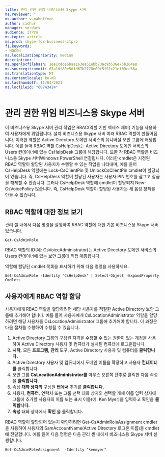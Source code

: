 ```yaml
---
title: 관리 권한 위임 비즈니스용 Skype 서버
ms.reviewer: ''
ms.author: v-mahoffman
author: cichur
manager: serdars
audience: ITPro
ms.topic: article
ms.prod: skype-for-business-itpro
f1.keywords:
- NOCSH
ms.localizationpriority: medium
description: ''
ms.openlocfilehash: 1ee1cdce6bae163ea51ebb73ac9b536e75b204a8
ms.sourcegitcommit: 65a10f80e5dfd67b2778e09f5f92c21ef09ce36a
ms.translationtype: MT
ms.contentlocale: ko-KR
ms.lasthandoff: 11/04/2021
ms.locfileid: "60743424"
---
```

# <a name="delegate-administrative-control-of-skype-for-business-server"></a>관리 권한 위임 비즈니스용 Skype 서버 

이 비즈니스용 Skype 서버 관리 작업은 RBAC(역할 기반 액세스 제어) 기능을 사용하여 사용자에게 위임됩니다. 설치 비즈니스용 Skype 서버 여러 RBAC 역할이 만들어집니다. 이러한 역할은 Active Directory 도메인 서비스의 유니버설 보안 그룹에 해당합니다. 예를 들어 RBAC 역할 CsHelpDesk는 Active Directory 도메인 서비스의 Users 컨테이너에 있는 CsHelpDesk 그룹에 해당합니다. 또한 각 RBAC 역할은 비즈니스용 Skype 서버Windows PowerShell 연결됩니다.   이러한 cmdlet은 지정된 RBAC 역할이 할당된 사용자가 수행할 수 있는 작업을 나타내며, 예를 들어 CsHelpDesk 역할에는 Lock-CsClientPin 및 UnlockCsClientPin cmdlet이 할당되어 있습니다. 즉, CsHelpDesk 역할이 할당된 사용자는 사용자 PIN 번호를 잠그고 잠금을 해제할 수 있습니다. 그러나 CsHelpDesk 역할에 cmdlet이 할당되지 New-CsVoicePolicy 않습니다. 즉, CsHelpDesk 역할이 할당된 사용자는 새 음성 정책을 만들 수 없습니다.

## <a name="viewing-information-about-rbac-roles"></a>RBAC 역할에 대한 정보 보기

관리 셸 내에서 다음 명령을 실행하여 RBAC 역할에 대한 기본 비즈니스용 Skype 서버 있습니다.

`Get-CsAdminRole`

RBAC 역할의 ID(예: CsVoiceAdministrator)는 Active Directory 도메인 서비스의 Users 컨테이너에 있는 보안 그룹에 직접 매핑됩니다.

역할에 할당된 cmdlet 목록을 표시하기 위해 다음 명령을 사용하세요.

`Get-CsAdminRole -Identity "CsHelpDesk" | Select-Object -ExpandProperty Cmdlets`

## <a name="assigning-an-rbac-role-to-a-user"></a>사용자에게 RBAC 역할 할당

사용자에게 RBAC 역할을 할당하려면 해당 사용자를 적절한 Active Directory 보안 그룹에 추가해야 합니다. 예를 들어 사용자에게 CsLocationAdministrator 역할을 할당하려면 해당 사용자를 CsLocationAdministrator 그룹에 추가해야 합니다. 이 과정은 다음 절차를 수행하여 수행될 수 있습니다.

1. Active Directory 그룹의 구성원 자격을 수정할 수 있는 권한이 있는 계정을 사용하여 Active Directory 사용자 및 컴퓨터가 설치된 컴퓨터에 로그온합니다.
2. **시작,** 모든 **프로그램,** **관리** 도구, Active Directory 사용자 및 컴퓨터를 **클릭합니다.**
3. Active Directory 사용자 및 컴퓨터에서 도메인 이름을 확장하고 사용자 **컨테이너를** 클릭합니다.
4. 보안 그룹 **CsLocationAdministrator를** 마우스 오른쪽 단추로 클릭한 다음 속성을 **클릭합니다.**
5. 속성 **대화 상자의** 구성원 **탭에서** 추가를 **클릭합니다.**
6. 사용자, **컴퓨터,** 연락처 또는 그룹 선택 대화 상자의 선택할 개체 이름 입력 상자에 그룹에 추가할 사용자의 이름 또는 표시  이름(예: Ken Myer)을 입력하고 확인을 **클릭합니다.**
7. **속성** 대화 상자에서 **확인** 을 클릭합니다.

RBAC 역할이 할당되어 있는지 확인하려면 Get-CsAdminRoleAssignment cmdlet을 사용하여 사용자의 SamAccountName(Active Directory 로그온 이름)을 cmdlet에 전달합니다. 예를 들어 다음 명령은 다음 관리 셸 내에서 비즈니스용 Skype 서버 실행합니다.

`Get-CsAdminRoleAssignment  -Identity "kenmyer"`
